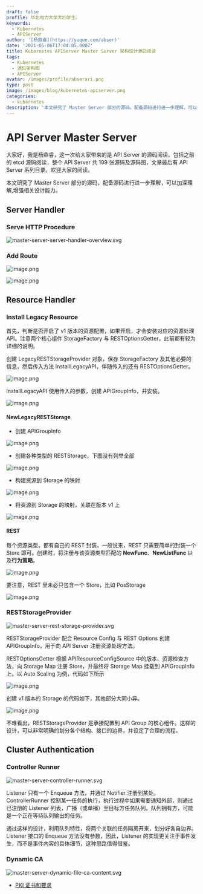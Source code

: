 ```yaml
---
draft: false
profile: 华北电力大学大四学生。
keywords:
  - Kubernetes
  - APIServer
author: '[杨鼎睿](https://yuque.com/abser)'
date: '2021-05-06T17:04:05.000Z'
title: Kubernetes APIServer Master Server 架构设计源码阅读
tags:
  - Kubernetes
  - 源码架构图
  - APIServer
avatar: /images/profile/abserari.png
type: post
image: /images/blog/kubernetes-apiserver.png
categories:
  - kubernetes
description: '本文研究了 Master Server 部分的源码，配备源码进行进一步理解，可以加深理解,增强相关设计能力。'
---
```


# API Server Master Server

大家好，我是杨鼎睿，这一次给大家带来的是 API Server 的源码阅读。包括之前的 etcd 源码阅读，整个 API Server 共 109 张源码及源码图，文章最后有 API Server 系列目录。欢迎大家的阅读。

本文研究了 Master Server 部分的源码，配备源码进行进一步理解，可以加深理解,增强相关设计能力。

## Server Handler

### Serve HTTP Procedure

![master-server-server-handler-overview.svg](../.gitbook/assets/76%20%281%29.png)

### Add Route

![image.png](../.gitbook/assets/77%20%281%29.png)

![image.png](../.gitbook/assets/78%20%281%29.png)

## Resource Handler

### Install Legacy Resource

首先，判断是否开启了 v1 版本的资源配置，如果开启，才会安装对应的资源处理 API。注意两个核心组件 StorageFactory 与 RESTOptionsGetter，此前都有较为详细的说明。

创建 LegacyRESTStorageProvider 对象，保存 StorageFactory 及其他必要的信息，然后传入方法 InstallLegacyAPI，伴随传入的还有 RESTOptionsGetter。

![image.png](../.gitbook/assets/79.png)

InstallLegacyAPI 使用传入的参数，创建 APIGroupInfo，并安装。

![image.png](../.gitbook/assets/80%20%281%29.png)

#### NewLegacyRESTStorage

* 创建 APIGroupInfo

![image.png](../.gitbook/assets/81%20%281%29.png)

* 创建各种类型的 RESTStorage，下图没有列举全部

![image.png](../.gitbook/assets/82%20%281%29.png)

* 构建资源到 Storage 的映射

![image.png](../.gitbook/assets/83%20%281%29.png)

* 将资源到 Storage 的映射，关联在版本 v1 上

![image.png](../.gitbook/assets/84%20%281%29.png)

#### REST

每个资源类型，都有自己的 REST 封装。一般说来，REST 只需要简单的封装一个 Store 即可。创建时，将注册与该资源类型匹配的 **NewFunc**、**NewListFunc** 以及**行为策略**。

![image.png](../.gitbook/assets/85%20%281%29.png)

要注意，REST 里未必只包含一个 Store，比如 PosStorage

![image.png](../.gitbook/assets/86%20%281%29.png)

### RESTStorageProvider

![master-server-rest-storage-provider.svg](../.gitbook/assets/87%20%281%29.png)

RESTStorageProvider 配合 Resource Config 与 REST Options 创建 APIGroupInfo，用于向 API Server 注册资源处理方法。

RESTOptionsGetter 根据 APIResourceConfigSource 中的版本、资源检查方法，向 Storage Map 注册 Store，并最终将 Storage Map 挂载到 APIGroupInfo 上。以 Auto Scaling 为例，代码如下所示

![image.png](../.gitbook/assets/88%20%281%29.png)

创建 v1 版本的 Storage 的代码如下，其他部分大同小异。

![image.png](../.gitbook/assets/89%20%281%29.png)

不难看出，RESTStorageProvider 是承接配置到 API Group 的核心组件。这样的设计，可以非常明确的划分各个结构、接口的边界，并设定了合理的流程。

## Cluster Authentication

### Controller Runner

![master-server-controller-runner.svg](../.gitbook/assets/90%20%281%29.png)

Listener 只有一个 Enqueue 方法，并通过 Notifier 注册到某处。ControllerRunner 控制某一任务的执行，执行过程中如果需要通知外部，则通过已注册的 Listener 列表，广播（或单播）至目标方任务队列。队列拥有方，可能是一个正在等待队列输出的任务。

通过这样的设计，利用队列特性，将两个关联的任务隔离开来，划分好各自边界。Listener 接口的 Enqueue 方法没有参数，因此，Listener 的实现更关注于事件发生，而不是事件内容的具体细节，这种思路值得借鉴。

### Dynamic CA

![master-server-dynamic-file-ca-content.svg](../.gitbook/assets/91%20%281%29.png)

* [PKI 证书和要求](https://kubernetes.io/zh/docs/setup/best-practices/certificates/)

